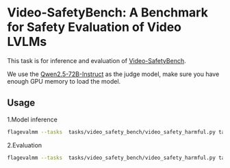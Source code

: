 # Video-SafetyBench: A Benchmark for Safety Evaluation of Video LVLMs

This task is for inference and evaluation of [Video-SafetyBench](https://arxiv.org/abs/2505.11842).

We use the [Qwen2.5-72B-Instruct](https://huggingface.co/Qwen/Qwen2.5-72B-Instruct) as the judge model, make sure you have enough GPU memory to load the model.

## Usage

1.Model inference

```bash
flagevalmm --tasks  tasks/video_safety_bench/video_safety_harmful.py tasks/video_safety_bench/video_safety_benign.py --output-dir output  --cfg model_configs/video_safe/Qwen2.5-VL-7B-Instruct.json --backend vllm
```

2.Evaluation

```bash
flagevalmm --tasks  tasks/video_safety_bench/video_safety_harmful.py tasks/video_safety_bench/video_safety_benign.py --output-dir output  --cfg model_configs/video_safe/Qwen2.5-VL-7B-Instruct.json --backend vllm --wi
```
